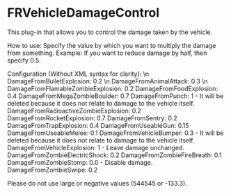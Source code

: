 # FRVehicleDamageControl
This plug-in that allows you to control the damage taken by the vehicle.

How to use: Specify the value by which you want to multiply the damage from something.
Example: If you want to reduce damage by half, then specify 0.5.

Configuration (Without XML syntax for clarity): \n
DamageFromBulletExplosion: 0.2 \n
DamageFromAnimalAttack: 0.3 \n
DamageFromFlamableZombieExplosion: 0.2
DamageFromFoodExplosion: 0.4
DamageFromMegaZombieBoulder: 0.7
DamageFromPunch: 1 - It will be deleted because it does not relate to damage to the vehicle itself.
DamageFromRadioactiveZombieExplosion: 0.2
DamageFromRocketExplosion: 0.7
DamageFromSentry: 0.2
DamageFromTrapExplosion: 0.4
DamageFromUseableGun: 0.15
DamageFromUseableMelee: 0.1
DamageFromVehicleBumper: 0.3 - It will be deleted because it does not relate to damage to the vehicle itself.
DamageFromVehicleExplosion: 1 - Leave damage unchanged.
DamageFromZombieElectricShock: 0.2
DamageFromZombieFireBreath: 0.1
DamageFromZombieStomp: 0.0 - Disable damage.
DamageFromZombieSwipe: 0.2

Please do not use large or negative values (544545 or -133.3).
